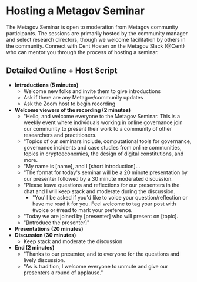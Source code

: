 # Hosting a Metagov Seminar

The Metagov Seminar is open to moderation from Metagov community participants. The sessions are primarily hosted by the community manager and select research directors, though we welcome facilitation by others in the community. Connect with Cent Hosten on the Metagov Slack (@Cent) who can mentor you through the process of hosting a seminar.

## Detailed Outline + Host Script&#x20;

* **Introductions (5 minutes)**&#x20;
  * Welcome new folks and invite them to give introductions
  * Ask if there are any Metagov/community updates
  * Ask the Zoom host to begin recording
* **Welcome viewers of the recording (2 minutes)**
  * "Hello, and welcome everyone to the Metagov Seminar. This is a weekly event where individuals working in online governance join our community to present their work to a community of other researchers and practitioners.&#x20;
  * "Topics of our seminars include, computational tools for governance, governance incidents and case studies from online communities, topics in cryptoeconomics, the design of digital constitutions, and more.
  * "My name is \[name], and I \[short introduction]...
  * "The format for today's seminar will be a 20 minute presentation by our presenter followed by a 30 minute moderated discussion.
  * "Please leave questions and reflections for our presenters in the chat and I will keep stack and moderate during the discussion.
    * "You'll be asked if you'd like to voice your question/reflection or have me read it for you. Feel welcome to tag your post with #voice or #read to mark your preference.
  * "Today we are joined by \[presenter] who will present on \[topic].&#x20;
  * "\[Introduce the presenter]"
* **Presentations (20 minutes)**&#x20;
* **Discussion (30 minutes)**&#x20;
  * Keep stack and moderate the discussion
* **End (2 minutes)**
  * "Thanks to our presenter, and to everyone for the questions and lively discussion.&#x20;
  * "As is tradition, I welcome everyone to unmute and give our presenters a round of applause."
